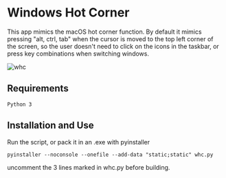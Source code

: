 # Windows Hot Corner

This app mimics the macOS hot corner function.
By default it mimics pressing "alt, ctrl, tab" when the cursor is moved
to the top left corner of the screen, so the user doesn't need to click 
on the icons in the taskbar,
or press key combinations when switching windows.

![whc](https://i.imgur.com/sDEkmYL.jpeg)

## Requirements 

```
Python 3
```

## Installation and Use

Run the script, or pack it in an .exe with pyinstaller

```
pyinstaller --noconsole --onefile --add-data "static;static" whc.py
```

uncomment the 3 lines marked in whc.py before building.
